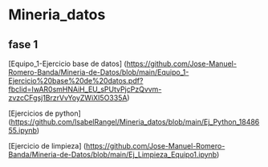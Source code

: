 # Mineria_datos

## fase 1

[Equipo_1-Ejercicio base de datos] (https://github.com/Jose-Manuel-Romero-Banda/Mineria-de-Datos/blob/main/Equipo_1-Ejercicio%20base%20de%20datos.pdf?fbclid=IwAR0smHNAiH_EU_sPUtvPjcPzQvvm-zvzcCFgsj1BrzrVvYoyZWiXI5O335A)


[Ejercicios de python] (https://github.com/IsabelRangel/Mineria_datos/blob/main/Ej_Python_1848655.ipynb) 

[Ejercicio de limpieza] (https://github.com/Jose-Manuel-Romero-Banda/Mineria-de-Datos/blob/main/Ej_Limpieza_Equipo1.ipynb)
